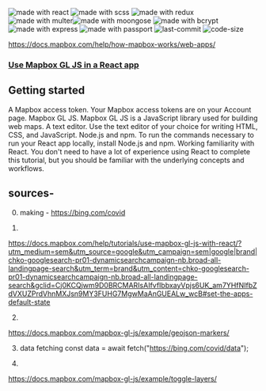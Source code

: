 <img src="https://img.shields.io/badge/made%20with-react-cyan.svg" alt="made with react"> <img src="https://img.shields.io/badge/made%20with-scss-pink.svg" alt="made with scss"> <img src="https://img.shields.io/badge/made%20with-redux-purple.svg" alt="made with redux"> <img src="https://img.shields.io/badge/made%20with-multer-red.svg" alt="made with multer"><img src="https://img.shields.io/badge/made%20with-moongose-green.svg" alt="made with moongose"> <img src="https://img.shields.io/badge/made%20with-bcrypt-yellow.svg" alt="made with bcrypt"> <img src="https://img.shields.io/badge/made%20with-express-grey.svg" alt="made with express"> <img src="https://img.shields.io/badge/made%20with-passport-blue.svg" alt="made with passport"> <img src="https://img.shields.io/github/last-commit/jugshaurya/covid19app" alt="last-commit"> <img src="https://img.shields.io/github/languages/code-size/jugshaurya/covid19app" alt="code-size">

https://docs.mapbox.com/help/how-mapbox-works/web-apps/

### [Use Mapbox GL JS in a React app](https://docs.mapbox.com/help/tutorials/use-mapbox-gl-js-with-react/?utm_medium=sem&utm_source=google&utm_campaign=sem|google|brand|chko-googlesearch-pr01-dynamicsearchcampaign-nb.broad-all-landingpage-search&utm_term=brand&utm_content=chko-googlesearch-pr01-dynamicsearchcampaign-nb.broad-all-landingpage-search&gclid=Cj0KCQjwm9D0BRCMARIsAIfvfIbbxayVpjs6UK_am7YHfNIfbZdVXUZPrdVhnMXJsn9MY3FUHG7MgwMaAnGUEALw_wcB)

## Getting started

A Mapbox access token. Your Mapbox access tokens are on your Account page.
Mapbox GL JS. Mapbox GL JS is a JavaScript library used for building web maps.
A text editor. Use the text editor of your choice for writing HTML, CSS, and JavaScript.
Node.js and npm. To run the commands necessary to run your React app locally, install Node.js and npm.
Working familiarity with React. You don't need to have a lot of experience using React to complete this tutorial, but you should be familiar with the underlying concepts and workflows.

## sources-

0. making -
   https://bing.com/covid

1.

https://docs.mapbox.com/help/tutorials/use-mapbox-gl-js-with-react/?utm_medium=sem&utm_source=google&utm_campaign=sem|google|brand|chko-googlesearch-pr01-dynamicsearchcampaign-nb.broad-all-landingpage-search&utm_term=brand&utm_content=chko-googlesearch-pr01-dynamicsearchcampaign-nb.broad-all-landingpage-search&gclid=Cj0KCQjwm9D0BRCMARIsAIfvfIbbxayVpjs6UK_am7YHfNIfbZdVXUZPrdVhnMXJsn9MY3FUHG7MgwMaAnGUEALw_wcB#set-the-apps-default-state

2.

https://docs.mapbox.com/mapbox-gl-js/example/geojson-markers/

3. data fetching
   const data = await fetch("https://bing.com/covid/data");

4.

https://docs.mapbox.com/mapbox-gl-js/example/toggle-layers/
